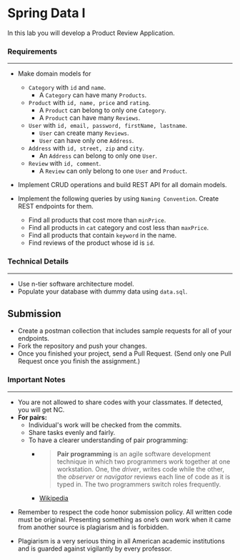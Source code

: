 
# Spring Data I

In this lab you will develop a Product Review Application.

###  Requirements
---
* Make domain models for
	* `Category` with `id` and `name`.
		* A `Category` can have many `Products`.
	* `Product` with `id, name, price` and `rating`.
		* A `Product` can belong to only one `Category`.
		* A `Product` can have many `Reviews`.
	* `User` with `id, email, password, firstName, lastname`.
		* `User` can create many `Reviews`.
		* `User` can have only one `Address`.
	* `Address` with `id, street, zip` and `city`.
		* An `Address` can belong to only one `User`. 
	* `Review` with `id, comment`.
		* A `Review` can only belong to one `User` and `Product`.

* Implement CRUD operations and build REST API for all domain models.

* Implement the following queries by using `Naming Convention`. Create REST endpoints for them.
	* Find all products that cost more than `minPrice`.
	* Find all products in `cat` category and cost less than `maxPrice`.
	* Find all products that contain `keyword` in the name.
	* Find reviews of the product whose id is `id`. 

### Technical Details
---
* Use n-tier software architecture model.
* Populate your database with dummy data using `data.sql`.


## Submission

* Create a postman collection that includes sample requests for all of your endpoints.
* Fork the repository and push your changes.
* Once you finished your project, send a Pull Request. (Send only one Pull Request once you finish the assignment.)

### Important Notes
---

 * You are not allowed to share codes with your classmates. If detected, you will get NC.
 * **For pairs:**
	 * Individual's work will be checked from the commits.
	 *  Share tasks evenly and fairly.
	 *  To have a clearer understanding of pair programming:
		 *  > **Pair programming** is an agile software development technique in which two programmers work together at one workstation. One, the _driver_, writes code while the other, the _observer_ or _navigator_ reviews each line of code as it is typed in. The two programmers switch roles frequently. 
		 * [Wikipedia](https://en.wikipedia.org/wiki/Pair_programming#:~:text=Pair%20programming%20is%20an%20agile,two%20programmers%20switch%20roles%20frequently.)

-   Remember to respect the code honor submission policy. All written code must be original. Presenting something as one’s own work when it came from another source is plagiarism and is forbidden.
    
-   Plagiarism is a very serious thing in all American academic institutions and is guarded against vigilantly by every professor.

